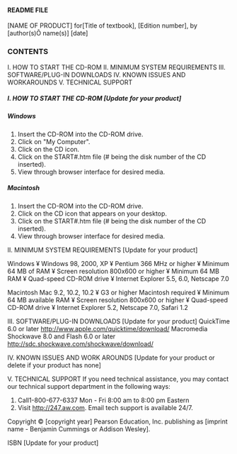 #### README FILE

 [NAME OF PRODUCT] for[Title of textbook], [Edition number], by 
 [author(s)Õ name(s)]
 [date]

### CONTENTS
 I.	HOW TO START THE CD-ROM
 II.	MINIMUM SYSTEM REQUIREMENTS
 III.	SOFTWARE/PLUG-IN DOWNLOADS
 IV.	KNOWN ISSUES AND WORKAROUNDS
 V.	TECHNICAL SUPPORT



##### I. HOW TO START THE CD-ROM [Update for your product]

 ##### Windows
1. Insert the CD-ROM into the CD-ROM drive.
2. Click on "My Computer".
3. Click on the CD icon.
4. Click on the START#.htm file (# being the disk number of the CD inserted).
5. View through browser interface for desired media.

 ##### Macintosh
1. Insert the CD-ROM into the CD-ROM drive.
2. Click on the CD icon that appears on your desktop.
3. Click on the START#.htm file (# being the disk number of the CD inserted).
4. View through browser interface for desired media.


II. MINIMUM SYSTEM REQUIREMENTS [Update for your product]


Windows
¥ Windows 98, 2000, XP
¥ Pentium 366 MHz or higher 
¥ Minimum 64 MB of RAM
¥ Screen resolution 800x600 or higher
¥ Minimum 64 MB RAM
¥ Quad-speed CD-ROM drive
¥ Internet Explorer 5.5, 6.0, Netscape 7.0


Macintosh
Mac 9.2, 10.2, 10.2
¥ G3 or higher Macintosh required
¥ Minimum 64 MB available RAM 
¥ Screen resolution 800x600 or higher
¥ Quad-speed CD-ROM drive 
¥ Internet Explorer 5.2, Netscape 7.0, Safari 1.2


III. SOFTWARE/PLUG-IN DOWNLOADS [Update for your product]
QuickTime 6.0 or later
http://www.apple.com/quicktime/download/
Macromedia Shockwave 8.0 and Flash 6.0 or later
http://sdc.shockwave.com/shockwave/download/

IV. KNOWN ISSUES AND WORK AROUNDS [Update for your product or 
delete if your product has none]


V. TECHNICAL SUPPORT 
If you need technical assistance, you may contact our technical support department in 
the following ways:
1. Call1-800-677-6337 Mon - Fri 8:00 am to 8:00 pm Eastern
2. Visit http://247.aw.com.  Email tech support is available 24/7.

Copyright © [copyright year] Pearson Education, Inc. publishing as [imprint name - 
Benjamin Cummings or Addison Wesley].

ISBN [Update for your product]



